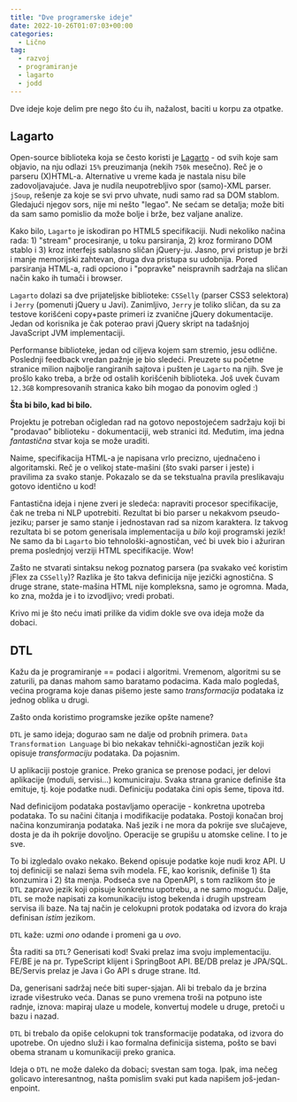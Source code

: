 ```yaml
---
title: "Dve programerske ideje"
date: 2022-10-26T01:07:03+00:00
categories:
  - Lično
tag:
  - razvoj
  - programiranje
  - lagarto
  - jodd
---
```


Dve ideje koje delim pre nego što ću ih, nažalost, baciti u korpu za otpatke.

<!--more-->

## Lagarto

Open-source biblioteka koja se često koristi je [Lagarto](https://lagarto.jodd.org/) - od svih koje sam objavio, na nju odlazi `15%` preuzimanja (nekih `750k` mesečno). Reč je o parseru (X)HTML-a. Alternative u vreme kada je nastala nisu bile zadovoljavajuće. Java je nudila neupotrebljivo spor (samo)-XML parser. `jSoup`, rešenje za koje se svi prvo uhvate, nudi samo rad sa DOM stablom. Gledajući njegov sors, nije mi nešto "legao". Ne sećam se detalja; može biti da sam samo pomislio da može bolje i brže, bez valjane analize.

Kako bilo, `Lagarto` je iskodiran po HTML5 specifikaciji. Nudi nekoliko načina rada: 1) "stream" procesiranje, u toku parsiranja, 2) kroz formirano DOM stablo i 3) kroz interfejs sablasno sličan jQuery-ju. Jasno, prvi pristup je brži i manje memorijski zahtevan, druga dva pristupa su udobnija. Pored parsiranja HTML-a, radi opciono i "popravke" neispravnih sadržaja na sličan način kako ih tumači i browser.

`Lagarto` dolazi sa dve prijateljske biblioteke: `CSSelly` (parser CSS3 selektora) i `Jerry` (pomenuti jQuery u Javi). Zanimljivo, `Jerry` je toliko sličan, da su za testove korišćeni copy+paste primeri iz zvanične jQuery dokumentacije. Jedan od korisnika je čak poterao pravi jQuery skript na tadašnjoj JavaScript JVM implementaciji.

Performanse biblioteke, jedan od ciljeva kojem sam stremio, jesu odlične. Poslednji feedback vredan pažnje je bio sledeći. Preuzete su početne stranice milion najbolje rangiranih sajtova i pušten je `Lagarto` na njih. Sve je prošlo kako treba, a brže od ostalih korišćenih biblioteka. Još uvek čuvam `12.3GB` kompresovanih stranica kako bih mogao da ponovim ogled :)

**Šta bi bilo, kad bi bilo.**

Projektu je potreban očigledan rad na gotovo nepostojećem sadržaju koji bi "prodavao" biblioteku - dokumentaciji, web stranici itd. Međutim, ima jedna _fantastična_ stvar koja se može uraditi.

Naime, specifikacija HTML-a je napisana vrlo precizno, ujednačeno i algoritamski. Reč je o velikoj state-mašini (što svaki parser i jeste) i pravilima za svako stanje. Pokazalo se da se tekstualna pravila preslikavaju gotovo identično u kod!

Fantastična ideja i njene zveri je sledeća: napraviti procesor specifikacije, čak ne treba ni NLP upotrebiti. Rezultat bi bio parser u nekakvom pseudo-jeziku; parser je samo stanje i jednostavan rad sa nizom karaktera. Iz takvog rezultata bi se potom generisala implementacija u _bilo_ koji programski jezik! Ne samo da bi `Lagarto` bio tehnološki-agnostičan, već bi uvek bio i ažuriran prema poslednjoj verziji HTML specifikacije. Wow!

Zašto ne stvarati sintaksu nekog poznatog parsera (pa svakako već koristim jFlex za `CSSelly`)? Razlika je što takva definicija nije jezički agnostična. S druge strane, state-mašina HTML nije kompleksna, samo je ogromna. Mada, ko zna, možda je i to izvodljivo; vredi probati.

Krivo mi je što neću imati prilike da vidim dokle sve ova ideja može da dobaci.

## DTL

Kažu da je programiranje == podaci i algoritmi. Vremenom, algoritmi su se zaturili, pa danas mahom samo baratamo podacima. Kada malo pogledaš, većina programa koje danas pišemo jeste samo _transformacija_ podataka iz jednog oblika u drugi.

Zašto onda koristimo programske jezike opšte namene?

`DTL` je samo ideja; dogurao sam ne dalje od probnih primera. `Data Transformation Language` bi bio nekakav tehnički-agnostičan jezik koji opisuje _transformaciju_ podataka. Da pojasnim.

U aplikaciji postoje granice. Preko granica se prenose podaci, jer delovi aplikacije (moduli, servisi...) komuniciraju. Svaka strana granice definiše šta emituje, tj. koje podatke nudi. Definiciju podataka čini opis šeme, tipova itd.

Nad definicijom podataka postavljamo operacije - konkretna upotreba podataka. To su načini čitanja i modifikacije podataka. Postoji konačan broj načina konzumiranja podataka. Naš jezik i ne mora da pokrije sve slučajeve, dosta je da ih pokrije dovoljno. Operacije se grupišu u atomske celine. I to je sve.

To bi izgledalo ovako nekako. Bekend opisuje podatke koje nudi kroz API. U toj definiciji se nalazi šema svih modela. FE, kao korisnik, definiše 1) šta konzumira i 2) šta menja. Podseća sve na OpenAPI, s tom razlikom što je `DTL` zapravo jezik koji opisuje konkretnu upotrebu, a ne samo moguću. Dalje, `DTL` se može napisati za komunikaciju istog bekenda i drugih upstream servisa ili baze. Na taj način je celokupni protok podataka od izvora do kraja definisan _istim_ jezikom.

`DTL` kaže: uzmi _ono_ odande i promeni ga u _ovo_.

Šta raditi sa `DTL`? Generisati kod! Svaki prelaz ima svoju implementaciju. FE/BE je na pr. TypeScript klijent i SpringBoot API. BE/DB prelaz je JPA/SQL. BE/Servis prelaz je Java i Go API s druge strane. Itd.

Da, generisani sadržaj neće biti super-sjajan. Ali bi trebalo da je brzina izrade višestruko veća. Danas se puno vremena troši na potpuno iste radnje, iznova: mapiraj ulaze u modele, konvertuj modele u druge, pretoči u bazu i nazad.

`DTL` bi trebalo da opiše celokupni tok transformacije podataka, od izvora do upotrebe. On ujedno služi i kao formalna definicija sistema, pošto se bavi obema stranam u komunikaciji preko granica.

Ideja o `DTL` ne može daleko da dobaci; svestan sam toga. Ipak, ima nečeg golicavo interesantnog, našta pomislim svaki put kada napišem još-jedan-enpoint.
